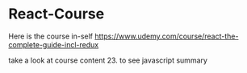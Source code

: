 # React-Course

Here is the course in-self https://www.udemy.com/course/react-the-complete-guide-incl-redux

take a look at course content 23. to see javascript summary
